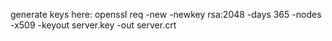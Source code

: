 generate keys here:
openssl req -new -newkey rsa:2048 -days 365 -nodes -x509 -keyout server.key -out server.crt
